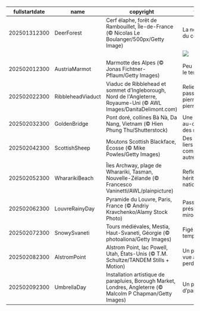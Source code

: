 |fullstartdate|name|copyright|title|image|
|--|--|--|--|--|
202501312300|DeerForest|Cerf élaphe, forêt de Rambouillet,  Île-de-France (© Nicolas Le Boulanger/500px/Getty Image)|La noblesse du cerf|![](/fr-FR/2025/02/202501312300DeerForest.jpg)|
||||![](/fr-FR/2025/02/.jpg)|
202502012300|AustriaMarmot|Marmotte des Alpes (© Jonas Fichtner-Pflaum/Getty Images)|Peu importe le temps|![](/fr-FR/2025/02/202502012300AustriaMarmot.jpg)|
202502022300|RibbleheadViaduct|Viaduc de Ribblehead et sommet d’Ingleborough, Nord de l'Angleterre, Royaume-Uni (© AWL Images/DanitaDelimont.com)|Relier le passé, pierre par pierre|![](/fr-FR/2025/02/202502022300RibbleheadViaduct.jpg)|
202502032300|GoldenBridge|Pont doré, collines Bà Nà, Da Nang, Vietnam (© Hien Phung Thu/Shutterstock)|Une balade au-dessus des nuages|![](/fr-FR/2025/02/202502032300GoldenBridge.jpg)|
202502042300|ScottishSheep|Moutons Scottish Blackface, Écosse (© Mike Powles/Getty Images)|Des bêêh-liers pas comme les autres|![](/fr-FR/2025/02/202502042300ScottishSheep.jpg)|
202502052300|WhararikiBeach|Îles Archway, plage de Wharariki, Tasman, Nouvelle-Zélande (© Francesco Vaninetti/AWL/plainpicture)|Reflets d'un héritage national|![](/fr-FR/2025/02/202502052300WhararikiBeach.jpg)|
202502062300|LouvreRainyDay|Pyramide du Louvre, Paris, France (© Andriy Kravchenko/Alamy Stock Photo)|Passé et présent en miroir|![](/fr-FR/2025/02/202502062300LouvreRainyDay.jpg)|
202502072300|SnowySvaneti|Tours médiévales, Mestia, Haut-Svaneti, Géorgie (© photoaliona/Getty Images)|Figé dans le temps|![](/fr-FR/2025/02/202502072300SnowySvaneti.jpg)|
202502082300|AlstromPoint|Alstrom Point, lac Powell, Utah, États-Unis (© T.M. Schultze/TANDEM Stills + Motion)|Un point de vue à ne pas perdre !|![](/fr-FR/2025/02/202502082300AlstromPoint.jpg)|
202502092300|UmbrellaDay|Installation artistique de parapluies, Borough Market, Londres, Angleterre (© Malcolm P Chapman/Getty Images)|Un p’tit coin d’parapluie...|![](/fr-FR/2025/02/202502092300UmbrellaDay.jpg)|
